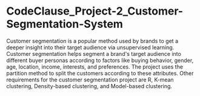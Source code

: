 # CodeClause_Project-2_Customer-Segmentation-System
Customer segmentation is a popular method used by brands to get a deeper insight into their target audience via
unsupervised learning. Customer segmentation helps segment a brand's target audience into different buyer
personas according to factors like buying behavior, gender, age, location, income, interests, and preferences. The
project uses the partition method to split the customers according to these attributes. Other requirements for the
customer segmentation project are R, K-mean clustering, Density-based clustering, and Model-based clustering.
